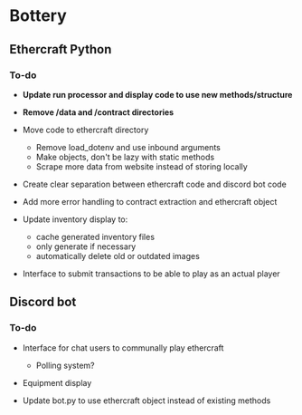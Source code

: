 # Bottery

## Ethercraft Python

### To-do

- **Update run processor and display code to use new methods/structure**

- **Remove /data and /contract directories**

- Move code to ethercraft directory
    - Remove load_dotenv and use inbound arguments
    - Make objects, don't be lazy with static methods
    - Scrape more data from website instead of storing locally

- Create clear separation between ethercraft code and discord bot code

- Add more error handling to contract extraction and ethercraft object

- Update inventory display to:
    - cache generated inventory files
    - only generate if necessary
    - automatically delete old or outdated images

- Interface to submit transactions to be able to play as an actual player

## Discord bot

### To-do

- Interface for chat users to communally play ethercraft
    - Polling system?

- Equipment display

- Update bot.py to use ethercraft object instead of existing methods